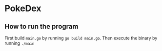 # PokeDex

## How to run the program

First build `main.go` by running `go build main.go`. Then execute the binary by running `./main`
